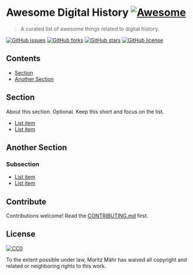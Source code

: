 # Awesome Digital History [![Awesome](https://awesome.re/badge.svg)](https://awesome.re)

> A curated list of awesome things related to digital history.

[![GitHub issues](https://img.shields.io/github/issues/maehr/awesome-digital-history.svg)](https://github.com/maehr/awesome-digital-history/issues)
[![GitHub forks](https://img.shields.io/github/forks/maehr/awesome-digital-history.svg)](https://github.com/maehr/awesome-digital-history/network)
[![GitHub stars](https://img.shields.io/github/stars/maehr/awesome-digital-history.svg)](https://github.com/maehr/awesome-digital-history/stargazers)
[![GitHub license](https://img.shields.io/github/license/maehr/awesome-digital-history.svg)](https://github.com/maehr/awesome-digital-history/blob/master/LICENSE.md)


## Contents

- [Section](#section)
- [Another Section](#another-section)


## Section

About this section. Optional. Keep this short and focus on the list.

- [List item](http://example.com)
- [List item](http://example.com)


## Another Section

### Subsection

- [List item](http://example.com)
- [List item](http://example.com)


## Contribute

Contributions welcome! Read the [CONTRIBUTING.md](CONTRIBUTING.md) first.


## License

[![CC0](https://mirrors.creativecommons.org/presskit/buttons/88x31/svg/cc-zero.svg)](https://creativecommons.org/publicdomain/zero/1.0)

To the extent possible under law, Moritz Mähr has waived all copyright and
related or neighboring rights to this work.
